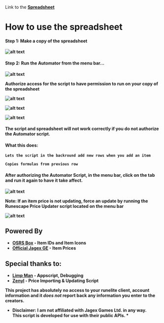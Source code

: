 [//]: # "![alt text](https://i.imgur.com/3NSb7ZY.png)"

[//]: # "![alt text](https://i.imgur.com/oYkPK5b.png)"

[//]: # "![alt text](https://i.imgur.com/bhiQszv.png)"

Link to the [<b>Spreadsheet<b/>](https://docs.google.com/spreadsheets/d/1PiCZGk03lDeHodVCyLBzJ9BflRxvetrRUPNP__26wsU/edit?usp=sharing)
 
 
 
# How to use the spreadsheet

#### Step 1: Make a copy of the spreadsheet

![alt text](https://i.imgur.com/spsNSOc.png)



#### Step 2: Run the Automator from the menu bar...

![alt text](https://i.imgur.com/n8GhG6U.png)



Authorize access for the script to have permission to run on your copy of the spreadsheet

![alt text](https://i.imgur.com/3DxhMQg.png)

![alt text](https://i.imgur.com/vV9msFJ.png)

![alt text](https://i.imgur.com/P2uFGhs.png)

#### The script and spreadsheet will not work correctly if you do not authorize the Automator script.

#### What this does: 

```Lets the script in the backround add new rows when you add an item```

```Copies formulas from previous row```

#### After authorizing the Automator Script, in the menu bar, click on the tab and run it again to have it take affect.

![alt text](https://i.imgur.com/QdWHNNw.png)

Note:  If an item price is not updating, force an update by running the Runescape Price Updater script located on the menu bar

![alt text](https://i.imgur.com/6Z7ygw8.png)

## Powered By
* [**OSRS Box**](https://www.osrsbox.com/) - Item IDs and Item Icons
* [**Official Jagex GE**](https://secure.runescape.com/m=itemdb_oldschool/) - Item Prices




## Special thanks to:

* [**Limp Man**](https://twitch.tv/limp_man) - Appscript, Debugging
* [**Zenyl**](https://reddit.com/u/zenyl) - Price Importing & Updating Script

**This project has absolutely no access to your runelite client, account information and it *does not* report back any information you enter to the creators.**

* **Disclaimer**: I am not affiliated with Jagex Games Ltd. in any way.<br> This script is developed for use with their public APIs. *

####  
